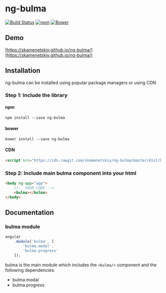 # ng-bulma
[![Build Status](https://travis-ci.org/skamenetskiy/ng-bulma.svg?branch=master)](https://travis-ci.org/skamenetskiy/ng-bulma)
[![npm](https://img.shields.io/npm/v/ng-bulma.svg)](https://www.npmjs.com/package/ng-bulma)
[![Bower](https://img.shields.io/bower/v/ng-bulma.svg)](https://img.shields.io/bower/v/ng-bulma.svg)

## Demo
[https://skamenetskiy.github.io/ng-bulma/](https://skamenetskiy.github.io/ng-bulma/)

## Installation
ng-bulma can be installed using popular package managers or using CDN

### Step 1: Include the library

#### npm
```
npm install --save ng-bulma
```

#### bower
```
bower install --save ng-bulma
```

#### CDN
```html
<script src="https://cdn.rawgit.com/skamenetskiy/ng-bulma/master/dist/bulma.min.js"></script>
```

### Step 2: Include main bulma component into your html
```html
<body ng-app="app">
    <!-- YOUR CODE -->
    <bulma></bulma>
</body>
```

## Documentation
### bulma module
```javascript
angular
    .module('bulma', [
        'bulma.modal',
        'bulma.progress'
    ]);
```

bulma is the main module which includes the ```<bulma/>``` component and the following dependencies:
- bulma.modal
- bulma.progress